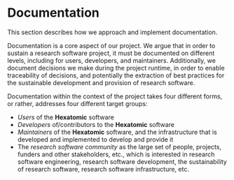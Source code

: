 # Documentation

This section describes how we approach and implement documentation.

Documentation is a core aspect of our project. We argue that in order to
sustain a research software project, it must be documented on different levels,
including for users, developers, and maintainers. Additionally, we document
decisions we make during the project runtime, in order to enable traceability
of decisions, and potentially the extraction of best practices for the
sustainable development and provision of research software.

Documentation within the context of the project takes four different forms, or
rather, addresses four different target groups:

- *Users* of the **Hexatomic** software  
- *Developers* of/contributors to the **Hexatomic** software  
- *Maintainers* of the **Hexatomic** software, and the infrastructure that is
developed and implemented to develop and provide it  
- The *research software community* as the large set of people, projects, 
funders and other stakeholders, etc., which is interested in research software 
engineering, research software development, the sustainability of research 
software, research software infrastructure, etc. 